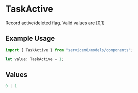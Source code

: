 # TaskActive

Record active/deleted flag.  Valid values are [0,1]

## Example Usage

```typescript
import { TaskActive } from "servicem8/models/components";

let value: TaskActive = 1;
```

## Values

```typescript
0 | 1
```